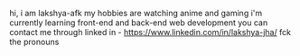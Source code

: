 hi, i am lakshya-afk
my hobbies are watching anime and gaming
i'm currently learning front-end and back-end web development
you can contact me through linked in - https://www.linkedin.com/in/lakshya-jha/
fck the pronouns
